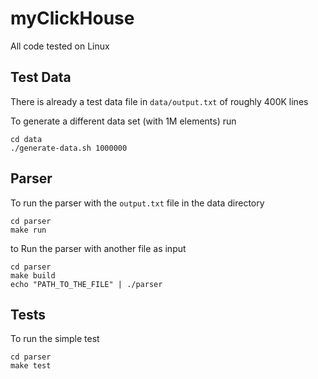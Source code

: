 # myClickHouse

All code tested on Linux

## Test Data

There is already a test data file in `data/output.txt` of roughly 400K lines

To generate a different data set (with 1M elements) run
```
cd data
./generate-data.sh 1000000
```

## Parser

To run the parser with the `output.txt` file in the data directory
```
cd parser
make run
```

to Run the parser with another file as input 
```
cd parser
make build
echo "PATH_TO_THE_FILE" | ./parser
```

## Tests
To run the simple test
```
cd parser
make test
```
